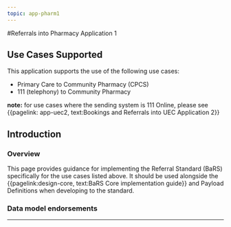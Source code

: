 ```yaml
---
topic: app-pharm1
---
```

#Referrals into Pharmacy Application 1

## Use Cases Supported

This application supports the use of the following use cases:

* Primary Care to Community Pharmacy (CPCS)
* 111 (telephony) to Community Pharmacy

**note:** for use cases where the sending system is 111 Online, please see {{pagelink: app-uec2, text:Bookings and Referrals into UEC Application 2}}

## Introduction

### Overview

This page provides guidance for implementing the Referral Standard (BaRS) specifically for the use cases listed above. It should be used alongside the {{pagelink:design-core, text:BaRS Core implementation guide}} and Payload Definitions when developing to the standard. 

### Data model endorsements

<hr>
